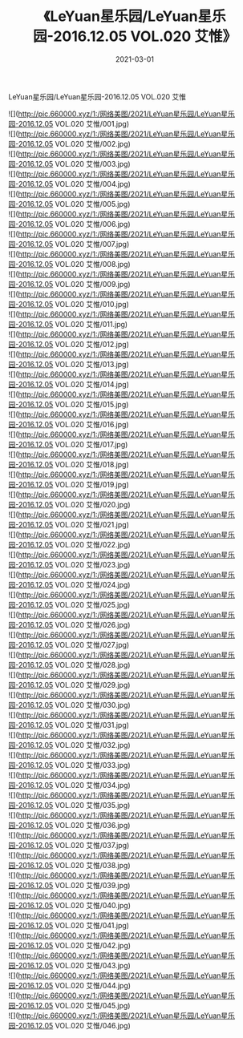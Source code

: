 ﻿---
layout: post
title:  《LeYuan星乐园/LeYuan星乐园-2016.12.05 VOL.020 艾惟》
date:   2021-03-01
img: http://pic.660000.xyz/1:/网络美图/2021/LeYuan星乐园/LeYuan星乐园-2016.12.05 VOL.020 艾惟/000.jpg
categories: [美女, 清纯, 唯美]
---

LeYuan星乐园/LeYuan星乐园-2016.12.05 VOL.020 艾惟

 ![](http://pic.660000.xyz/1:/网络美图/2021/LeYuan星乐园/LeYuan星乐园-2016.12.05 VOL.020 艾惟/001.jpg) <br>![](http://pic.660000.xyz/1:/网络美图/2021/LeYuan星乐园/LeYuan星乐园-2016.12.05 VOL.020 艾惟/002.jpg) <br>![](http://pic.660000.xyz/1:/网络美图/2021/LeYuan星乐园/LeYuan星乐园-2016.12.05 VOL.020 艾惟/003.jpg) <br>![](http://pic.660000.xyz/1:/网络美图/2021/LeYuan星乐园/LeYuan星乐园-2016.12.05 VOL.020 艾惟/004.jpg) <br>![](http://pic.660000.xyz/1:/网络美图/2021/LeYuan星乐园/LeYuan星乐园-2016.12.05 VOL.020 艾惟/005.jpg) <br>![](http://pic.660000.xyz/1:/网络美图/2021/LeYuan星乐园/LeYuan星乐园-2016.12.05 VOL.020 艾惟/006.jpg) <br>![](http://pic.660000.xyz/1:/网络美图/2021/LeYuan星乐园/LeYuan星乐园-2016.12.05 VOL.020 艾惟/007.jpg) <br>![](http://pic.660000.xyz/1:/网络美图/2021/LeYuan星乐园/LeYuan星乐园-2016.12.05 VOL.020 艾惟/008.jpg) <br>![](http://pic.660000.xyz/1:/网络美图/2021/LeYuan星乐园/LeYuan星乐园-2016.12.05 VOL.020 艾惟/009.jpg) <br>![](http://pic.660000.xyz/1:/网络美图/2021/LeYuan星乐园/LeYuan星乐园-2016.12.05 VOL.020 艾惟/010.jpg) <br>![](http://pic.660000.xyz/1:/网络美图/2021/LeYuan星乐园/LeYuan星乐园-2016.12.05 VOL.020 艾惟/011.jpg) <br>![](http://pic.660000.xyz/1:/网络美图/2021/LeYuan星乐园/LeYuan星乐园-2016.12.05 VOL.020 艾惟/012.jpg) <br>![](http://pic.660000.xyz/1:/网络美图/2021/LeYuan星乐园/LeYuan星乐园-2016.12.05 VOL.020 艾惟/013.jpg) <br>![](http://pic.660000.xyz/1:/网络美图/2021/LeYuan星乐园/LeYuan星乐园-2016.12.05 VOL.020 艾惟/014.jpg) <br>![](http://pic.660000.xyz/1:/网络美图/2021/LeYuan星乐园/LeYuan星乐园-2016.12.05 VOL.020 艾惟/015.jpg) <br>![](http://pic.660000.xyz/1:/网络美图/2021/LeYuan星乐园/LeYuan星乐园-2016.12.05 VOL.020 艾惟/016.jpg) <br>![](http://pic.660000.xyz/1:/网络美图/2021/LeYuan星乐园/LeYuan星乐园-2016.12.05 VOL.020 艾惟/017.jpg) <br>![](http://pic.660000.xyz/1:/网络美图/2021/LeYuan星乐园/LeYuan星乐园-2016.12.05 VOL.020 艾惟/018.jpg) <br>![](http://pic.660000.xyz/1:/网络美图/2021/LeYuan星乐园/LeYuan星乐园-2016.12.05 VOL.020 艾惟/019.jpg) <br>![](http://pic.660000.xyz/1:/网络美图/2021/LeYuan星乐园/LeYuan星乐园-2016.12.05 VOL.020 艾惟/020.jpg) <br>![](http://pic.660000.xyz/1:/网络美图/2021/LeYuan星乐园/LeYuan星乐园-2016.12.05 VOL.020 艾惟/021.jpg) <br>![](http://pic.660000.xyz/1:/网络美图/2021/LeYuan星乐园/LeYuan星乐园-2016.12.05 VOL.020 艾惟/022.jpg) <br>![](http://pic.660000.xyz/1:/网络美图/2021/LeYuan星乐园/LeYuan星乐园-2016.12.05 VOL.020 艾惟/023.jpg) <br>![](http://pic.660000.xyz/1:/网络美图/2021/LeYuan星乐园/LeYuan星乐园-2016.12.05 VOL.020 艾惟/024.jpg) <br>![](http://pic.660000.xyz/1:/网络美图/2021/LeYuan星乐园/LeYuan星乐园-2016.12.05 VOL.020 艾惟/025.jpg) <br>![](http://pic.660000.xyz/1:/网络美图/2021/LeYuan星乐园/LeYuan星乐园-2016.12.05 VOL.020 艾惟/026.jpg) <br>![](http://pic.660000.xyz/1:/网络美图/2021/LeYuan星乐园/LeYuan星乐园-2016.12.05 VOL.020 艾惟/027.jpg) <br>![](http://pic.660000.xyz/1:/网络美图/2021/LeYuan星乐园/LeYuan星乐园-2016.12.05 VOL.020 艾惟/028.jpg) <br>![](http://pic.660000.xyz/1:/网络美图/2021/LeYuan星乐园/LeYuan星乐园-2016.12.05 VOL.020 艾惟/029.jpg) <br>![](http://pic.660000.xyz/1:/网络美图/2021/LeYuan星乐园/LeYuan星乐园-2016.12.05 VOL.020 艾惟/030.jpg) <br>![](http://pic.660000.xyz/1:/网络美图/2021/LeYuan星乐园/LeYuan星乐园-2016.12.05 VOL.020 艾惟/031.jpg) <br>![](http://pic.660000.xyz/1:/网络美图/2021/LeYuan星乐园/LeYuan星乐园-2016.12.05 VOL.020 艾惟/032.jpg) <br>![](http://pic.660000.xyz/1:/网络美图/2021/LeYuan星乐园/LeYuan星乐园-2016.12.05 VOL.020 艾惟/033.jpg) <br>![](http://pic.660000.xyz/1:/网络美图/2021/LeYuan星乐园/LeYuan星乐园-2016.12.05 VOL.020 艾惟/034.jpg) <br>![](http://pic.660000.xyz/1:/网络美图/2021/LeYuan星乐园/LeYuan星乐园-2016.12.05 VOL.020 艾惟/035.jpg) <br>![](http://pic.660000.xyz/1:/网络美图/2021/LeYuan星乐园/LeYuan星乐园-2016.12.05 VOL.020 艾惟/036.jpg) <br>![](http://pic.660000.xyz/1:/网络美图/2021/LeYuan星乐园/LeYuan星乐园-2016.12.05 VOL.020 艾惟/037.jpg) <br>![](http://pic.660000.xyz/1:/网络美图/2021/LeYuan星乐园/LeYuan星乐园-2016.12.05 VOL.020 艾惟/038.jpg) <br>![](http://pic.660000.xyz/1:/网络美图/2021/LeYuan星乐园/LeYuan星乐园-2016.12.05 VOL.020 艾惟/039.jpg) <br>![](http://pic.660000.xyz/1:/网络美图/2021/LeYuan星乐园/LeYuan星乐园-2016.12.05 VOL.020 艾惟/040.jpg) <br>![](http://pic.660000.xyz/1:/网络美图/2021/LeYuan星乐园/LeYuan星乐园-2016.12.05 VOL.020 艾惟/041.jpg) <br>![](http://pic.660000.xyz/1:/网络美图/2021/LeYuan星乐园/LeYuan星乐园-2016.12.05 VOL.020 艾惟/042.jpg) <br>![](http://pic.660000.xyz/1:/网络美图/2021/LeYuan星乐园/LeYuan星乐园-2016.12.05 VOL.020 艾惟/043.jpg) <br>![](http://pic.660000.xyz/1:/网络美图/2021/LeYuan星乐园/LeYuan星乐园-2016.12.05 VOL.020 艾惟/044.jpg) <br>![](http://pic.660000.xyz/1:/网络美图/2021/LeYuan星乐园/LeYuan星乐园-2016.12.05 VOL.020 艾惟/045.jpg) <br>![](http://pic.660000.xyz/1:/网络美图/2021/LeYuan星乐园/LeYuan星乐园-2016.12.05 VOL.020 艾惟/046.jpg) <br>